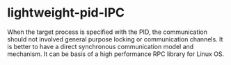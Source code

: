 # lightweight-pid-IPC
When the target process is specified with the PID, the communication should not involved general purpose locking or communication channels. It is better to have a direct synchronous communication model and mechanism. It can be basis of a high performance RPC library for Linux OS.
